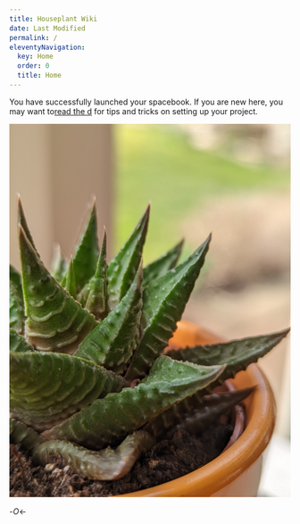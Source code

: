 ```yaml
---
title: Houseplant Wiki
date: Last Modified
permalink: /
eleventyNavigation:
  key: Home
  order: 0
  title: Home
---
```

You have successfully launched your spacebook. If you are new here, you may want to[read the d](https://spacebook.app/) for tips and tricks on setting up your project.

![Hello, world](/content/images/pxl_20220405_131554187.jpg)

\-*O*<-
